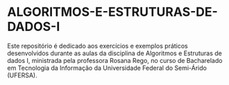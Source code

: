 # ALGORITMOS-E-ESTRUTURAS-DE-DADOS-I

Este repositório é dedicado aos exercícios e exemplos práticos desenvolvidos durante as aulas da disciplina de Algoritmos e Estruturas de dados I, ministrada pela professora Rosana Rego, no curso de Bacharelado em Tecnologia da Informação da Universidade Federal do Semi-Árido (UFERSA).
